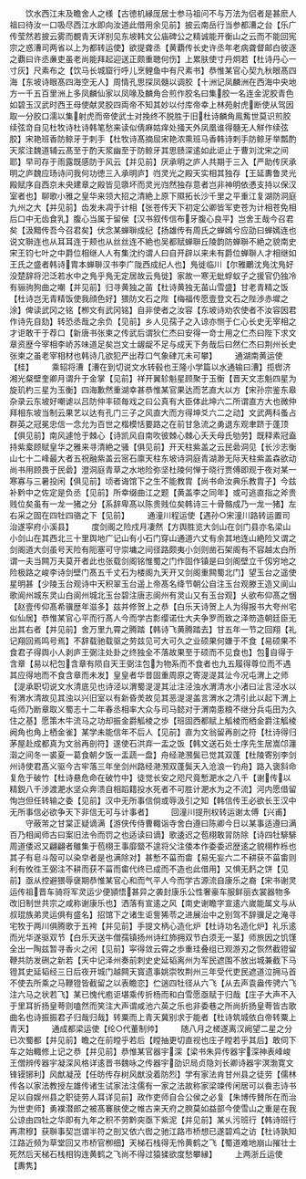 <!-- { "loadSidebar": true } -->
　　饮水西江未及瞻舍人之様【古徳机縁厐居士参马祖问不与万法为侣者是甚麽人祖曰待汝一口吸尽西江水即向汝道此借用余见前】披云南岳行当参都漕之台【乐广传莹然若披云雾而覩青天详别见东坡韩文公庙碑公之精诚能开衡山之云而不能回宪宗之惑漕司两省以上为都转运使】欲提聋丞【黄覇传长史许丞年老病聋督邮白彼逐之覇曰许丞亷吏虽老尚能拜起迎送正颇重聴何伤】上累肤使寸丹炯若【杜诗丹心一寸灰】尺素布之【饮马长城窟行呼儿烹鲤鱼中有尺素书】恭惟某官心契九秋眼髙四海【东坡诗眼髙四海空无人】周情孔思探凤髓以调胶【十洲记凤麟洲在西海中央地方一千五百里洲上多凤麟仙家以凤喙及麟角合煎作胶名曰集胶一名连金泥胶青色如碧玉汉武时西王母使献灵胶四両帝不知其妙以付库帝幸上林苑射虎断使从驾因取一分胶口濡以集射虎而帝使武士对挽终不脱胜于旧杜诗麟角鳯觜世莫识煎胶续弦竒自见杜牧诗杜诗韩笔愁来读似倩麻姑痒处掻天外凤凰谁得髓无人觧作续弦胶】宋艳班香防鲸牙于刺手【杜牧诗髙摘屈宋艳浓熏班马香韩诗刺手防鲸牙举瓢酌天浆注魏道辅云髙至于酌天浆幽至于防鲸牙其思赜深逺如此讵止于曹刘沈宋之间耶】早司存于雨露既感防于风云【并见前】厌承明之庐人共期于三入【严助传厌承明之庐魏应玚诗问我何功徳三入承明庐】岿灵光之殿天实相其独存【王延夀鲁灵光殿赋序自西京未央建章之殿皆见隳坏而灵光岿然独存意者岂非神明依慿支持以保汉室者也】聊歌小雅之皇华来领大招之清絶上原下隰拓长沙千里之平重江复湖防洞庭九州之大【并见前】齿发未凋于计相【张苍传天下初定公卿皆军吏苍为计相苍免相后口中无齿食乳】腹心当属于留侯【汉书叙传信布牙腹心良平】岂舍王哉今召君矣【汲黯传吾今召君矣】伏念某蝉聨成纪【扬雄传有周氏之蝉嫣兮应劭曰蝉嫣连也说文聨连也从耳耳连于颊也从丝丝连不絶也吴都赋蝉聨丘陵韵防蝉聨不絶之貌南史宋王钧七叶之中爵位相继人人有集沈约谓人曰自开辟以来未有爵位蝉聨人才相继如王氏之盛者韩诗胄本蝉聨汉书李广陇西成纪人也】鳬徙临川【尔雅鸍沈鳬沈鳬好没楚辞将汜泛若水中之鳬乎鳬无定居故云鳬徙】家故一寒无蚍蜉蚁子之援官仍独冷有骊驹狗曲之嘲【并见前】归寻黄独之苖【杜诗黄独无苖山雪盛】甘老青精之饭【杜诗岂无青精饭使我顔色好】猥防文石之陛【梅福传愿壹登文石之陛渉赤墀之涂】俾读武冈之铭【栁文有武冈铭】自非使者之汝容【东坡诗劝农使者不汝容因君作诗先自劾】转恐丞哉之余负【见前】乡人见孺子之入谅亦恻于仁心长史无宰相之才讵敢干于荐口【新唐书张柬之传武后谓狄仁杰曰安得一竒士用之仁杰曰陛下求文章资歴今宰相李峤苏味道足矣岂文士龌龊不足与成天下务哉后曰然仁杰曰荆州长史张柬之虽老宰相材也韩诗几欲犯严出荐口气象硉兀未可攀】
　　通湖南黄运使【桂】
　　乘轺将漕【漕在到切说文水转毂也王隆小学篇以水通输曰漕】揽辔济湘光粲壁奎卿月谓升于金掌【见前】祥开翼轸魁星顾聚于玉衡【晋天文志魁四星为旋玑杓三星为玉衡】四海歉然重湖幸甚恭惟某官果达而艺直大以方【宋孙宗鉴东皋杂录云东坡好嘲谑以吕防仲丰硕毎戏之曰公真有大臣体此坤六二所谓直方大也微仲拜相东坡当制云果艺以达有孔门三子之风直大而方得坤爻六二之动】文武两科蚤占群英之冠冕忠信一念允为百世之楷模恬要路之在前甘急流之勇退东观聿跻于蓬顶【俱见前】南风遽怆于棘心【诗凯风自南吹彼棘心棘心夭夭母氏劬劳】既释素冠盍持紫槖顾赋皇华之雅来寻清絶之骚【俱见前】开天柱紫盖之云民碞洞见【长沙志衡山七十二峰最大者五祝融紫盖云宻石廪天柱东坡诗洞庭青湖渺无际天柱紫盖森欲动尚书用顾畏于民碞】澄洞庭青草之水地险弥坚杜陵何惮于晓行贾傅即观于夜对某一寒寡与三暑投闲【俱见前】顷者诲馆下之生不能教胄【尚书命汝典乐教胄子】今兹补黔中之佐定是负丞【见前】所幸缀曲江之题【黄盖李之同年】或可逃直指之斧贵贱位矣虽有一龙一猪之分【系辞卑髙以陈贵贱位矣韩诗三十骨骼成乃一龙一猪】左右采之固在四牡四骆之下【见前】
　　通潼川程运使【遇孙○宋潼川路转运置司治遂寜府小溪县】
　　度剑阁之险戍月凄然【方舆胜览大剑山在剑门县亦名梁山小剑山在其西北三十里舆地广记山有小石门穿山通道六丈有余其地连山絶险又谓之剑阁道大剑虽号天险有阨塞可守崇墉之间径路颇夷小剑则凿石架阁有不容越太白所谓一夫当闗万夫莫开者此也张载剑阁铭惟蜀之门作固作镇是曰剑阁壁立千仭穷地之险极路之峻李诗剑壁门髙五千丈石为楼阁九天开又剑阁重闗蜀北门】望玉台之遥使星明甚【少陵玉台观诗中天积翠玉台遥上帝髙名绛节朝公自注玉台观滕王造又阆山歌阆州城东灵山白阆州城北玉台碧注唐志阆州有灵山又有玉台观】乆欲布仰髙之悃【赵壹传仰髙希骥歴年滋多】兹并修贺上之恭【白乐天诗贺上人为得报书大夸州宅似仙居】恭惟某官心平而行髙人今而学古彯缨诺仕大夫争罗而致之泽笏造朝廷臣无出其右者【并见前】舍万里九霄之腾踏【韩诗飞黄腾踏去】甘五年一节之回翔【礼记翔回焉鸣号焉】不辞载驰载驱之劳兹见可大可久之业硕果何嫌于不食【易硕果不食君子得舆小人剥庐王弼注处卦之终独全不落故果至于硕而不见食也】包自得于含章【易以杞包含章有陨自天王弼注包为物系而不食者也九五履得尊位而不遇其应得地而不食含章而未发】皇皇者华昔固重周原之寄湜湜其沚今况屯渭上之师【湜承职切说文水清底见也诗泾以渭蜀湜湜其沚注泾浊水渭清水小渚曰沚言泾水以有渭水清故见其浊以兴旧室以有新昏羙故见其恶湜湜盖言渭水之清引此以起下渭上屯师乃断章取义蜀志十二年春丞相率大众与司马懿对于渭南患粮不继分兵屯田为久住之基】愿策木牛流马之功却振金爵觚棱之歩【班固西都赋上觚棱而栖金爵注觚棱阙角也角上栖金雀】某学未能信年不后人【见前】直为文翁留再剖之符【杜诗得归茅屋赴成都真为文翁再剖符】遂使石洪弃一盂之饭【韩文送石处士序先生居嵩邙瀍濲之间冬一裘夏一葛食朝夕饭一盂蔬一盘】舟经滟滪鬓已觉其双蓬【杜陵寄别李剑州诗使君髙义驱今古牢落三年坐剑州路经滟滪双蓬鬓天入沧浪一钓舟】路入褒斜命复危于破竹【杜诗悬危命在破竹中】徒觉长安之咫尺竟慙淝水之八千【谢传以精鋭八千渉渡淝水坚众奔溃自相蹈籍投水死者不可胜计淝水为之不流】河内愿借留恂岂但任转输之委【见前】汉中无所事信倘或辱汲引之知【韩信传王必欲长王汉中无所事信必欲争天下非信无可与计事者】
　　回潼川提刑权转运谢太傅【兴甫】
　　守蔽芾之甘棠正疑谪满【游侠传侍曹輙诣寺舍白遵曰陈卿今日以某事适遵曰满百乃相闻师古曰案旧法令而罚之也适读曰谪】歌逶迟之苞栩敢冐防除【诗四牡騑騑周道倭迟又翩翩者鵻集于苞栩王事靡盬不遑将父注倭本作委委迟歴逺之貌栩柞栎也其子有皂斗殻可以染皁者是也满除对】甚慙不菑而畬【易旡妄六二不耕获不菑畬则利有攸徃王弼注不耕而获不菑而畬代终已成而不造也此借用】又惧无麫之饼【见前】亟从控避猥辱襃期恭惟某官心和而气平人今而学古源流自康乐之裔【宋书谢灵运传祖晋车骑将军灵运少便頴悟甚异之袭封康乐公性奢豪车服鲜丽衣裳器物多改旧制世共宗之咸称谢康乐也】洒落有宣逺之风【南史谢瞻字宣逺六嵗能属文与从叔琨族弟灵运俱有盛名】招馆下之诸生讵訾狶苓之进展治中之别驾不辞骥足之淹寻宅牧于两川俱腾歌于五袴【并见前】手提文柄心造化炉【杜诗功名造化炉】礼乐逺而光华遂驱双节【白乐天送牛僧孺镇扬州诗红斾拥双节白须无一茎】师旅因之饥馑全出一陶兹暂寻香火之闲【见前】寜得敛云霄之歩重珪叠组已观游刃之恢然截镫留鞭共防发硎之新若【天中记泽州奏前刺史史延韬离州为军民遮围不放出城兼截下马镫其史延韬经三日后夜开城门越闗天寳遗事姚崇牧荆州三年受代吏民遮道泣拥马首不使去所乘之马鞭镫皆截留之以表瞻恋】伫遄四牡径从六飞【从去声袁盎传骋六飞注六马之状若飞】某已愧代庖讵堪乘传折杨而和白雪愿亟赋于归哉【庄子大声不入于里耳折扬皇荂则嗑然而笑注大声谓咸池六英之乐也非委巷之所尚折扬皇荂皆古歌曲名也诗振振君子归哉归哉】转粟而上青天冀别求于能者【杜诗筑城依白帝转粟上青天】
　　通成都梁运使【纶○代董制帅】
　　随八月之槎遂离汉阙望二星之分已次蜀都【并见前】瞻之在前瞠乎若后【瞠抽更切直视也庄子瞠若乎其后】敢伺下车之始輙修上记之恭【并见前】恭惟某官器宇深【梁书朱异传器宇深神表峰峻王僧辨传器宇凝深风格详逺晋书魏咏之传器宇劭识局贞隐刘长卿诗器宇溟渤寛文锋镆铘利】风猷凝茂【任昉传存树风猷没着防烈】学有家法肯甘州县之徒劳【儒林传各以家法教授左雄传诸生试家法注儒有一家之法故称家梁竦传闲居可以飬志诗书足以自娱州县之职徒劳人耳详见前】政作吏师自合公侯之必复【朱博传賛所在而治为世吏师】勇襆潜郎之被髙褰肤使之帷古来天府之腴莫如益部今使雪山之重是在我公谅由四牡之华即有九年之积不劳黔突亟下紫泥【并见前】某乆污班行【韩诗班行再肃穆】获聨事契岂谓半符之剖又依六辔之驰江路市桥想已遂碧鸡之访【杜诗孰知江路近频为草堂回又市桥官栁细】天梯石栈得无怜黄鹤之飞【蜀道难地崩山摧壮士死然后天梯石栈相钩连黄鹤之飞尚不得过猿猱欲度愁攀縁】
　　上两浙丘运使【夀隽】
